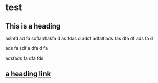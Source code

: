 # test

## This is a heading
aslhfd
ad
fa
sdflahflakfa
d
as
fdas
d
adsf
adfalflads
fas
dfa
df
ads
fa
d



ads
fa
sdf
a
dfa
d
fa



adsfads
fa
dfa
fds

## [a heading link](#this-is-a-heading) 
